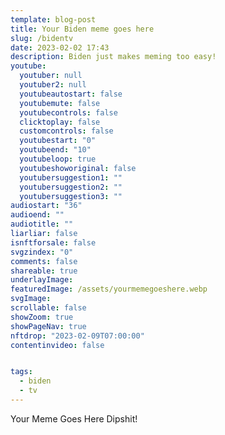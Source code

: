 ```yaml
---
template: blog-post
title: Your Biden meme goes here
slug: /bidentv
date: 2023-02-02 17:43
description: Biden just makes meming too easy!
youtube:
  youtuber: null
  youtuber2: null
  youtubeautostart: false
  youtubemute: false
  youtubecontrols: false
  clicktoplay: false
  customcontrols: false
  youtubestart: "0"
  youtubeend: "10"
  youtubeloop: true
  youtubeshoworiginal: false
  youtubersuggestion1: ""
  youtubersuggestion2: ""
  youtubersuggestion3: ""
audiostart: "36"
audioend: ""
audiotitle: ""
liarliar: false
isnftforsale: false
svgzindex: "0"
comments: false
shareable: true
underlayImage: 
featuredImage: /assets/yourmemegoeshere.webp
svgImage:
scrollable: false
showZoom: true
showPageNav: true
nftdrop: "2023-02-09T07:00:00"
contentinvideo: false


tags:
  - biden
  - tv
---
```

Your Meme Goes Here Dipshit!






<!-- https://youtu.be/VgdB9QYKeyM -->

<!-- XjuLZwlDxh8 -->